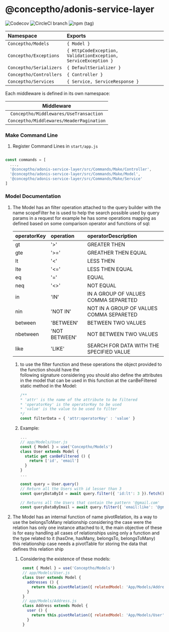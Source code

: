 # @conceptho/adonis-service-layer
![Codecov](https://img.shields.io/codecov/c/github/conceptho/adonis-service-layer.svg?logo=codecov&style=for-the-badge)
![CircleCI branch](https://img.shields.io/circleci/project/github/conceptho/adonis-service-layer/master.svg?logo=circleci&style=for-the-badge)
![npm (tag)](https://img.shields.io/npm/v/@conceptho/adonis-service-layer/latest.svg?color=green&logo=npm&style=for-the-badge)

| Namespace               | Exports                                                        |
| :---------------------- | :------------------------------------------------------------- |
| `Conceptho/Models`      | `{ Model }`                                                    |
| `Conceptho/Exceptions`  | `{ HttpCodeException, ValidationException, ServiceException }` |
| `Conceptho/Serializers` | `{ DefaultSerializer }`                                        |
| `Conceptho/Controllers` | `{ Controller }`                                               |
| `Conceptho/Services`    | `{ Service, ServiceResponse }`                                 |

Each middleware is defined in its own namespace:

|                Middleware                |
|:----------------------------------------:|
| `Conceptho/Middlewares/UseTransaction`   |
| `Conceptho/Middlewares/HeaderPagination` |


### Make Command Line

1. Register Command Lines in `start/app.js`

```js

const commands = [
  ...,
  '@conceptho/adonis-service-layer/src/Commands/Make/Controller',
  '@conceptho/adonis-service-layer/src/Commands/Make/Model',
  '@conceptho/adonis-service-layer/src/Commands/Make/Service'
]

```


### Model Documentation

1.  The Model has an filter operation attached to the query builder with the name scopeFilter
he is used to help the search possible used by query params in a request for example he has
some operations mapping as defined based on some comparison operator and functions of sql:

    | operatorKey       | operation          | operatorDescription                         |
    | :---------------- | :----------------- | :----------------------------------------   |
    | gt                | '>'                | GREATER THEN                                |  
    | gte               | '>='               | GREATHER THEN EQUAL                         |
    | lt                | '<'                | LESS THEN                                   |
    | lte               | '<='               | LESS THEN EQUAL                             |
    | eq                | '='                | EQUAL                                       |
    | neq               | '<>'               | NOT EQUAL                                   |
    | in                | 'IN'               | IN A GROUP OF VALUES COMMA SEPARETED        |
    | nin               | 'NOT IN'           | NOT IN A GROUP OF VALUES COMMA SEPARETED    |
    | between           | 'BETWEEN'          | BETWEEN TWO VALUES                          |
    | nbetween          | 'NOT BETWEEN'      | NOT BETWEEN TWO VALUES                      |
    | like              | 'LIKE'             | SEARCH FOR DATA WITH THE SPECIFIED VALUE    | 

    1. to use the filter function and these operations the object provided to the function should have the  
following signature considering you should also define the attributes in the model that can be used in 
this function at the canBeFiltered static method in the Model:
        ```js
        /**
        * 'attr' is the name of the attribute to be filtered
        * 'operatorKey' is the operatorKey to be used 
        * 'value' is the value to be used to filter
        */
        const filterData = { 'attr:operatorKey' : 'value' }
        ```
    2. Example:
    
        ```js
        ...
        // app/Models/User.js
        const { Model } = use('Conceptho/Models')
        class User extends Model {
          static get canBeFiltered () {
            return ['id', 'email']
          }
        }
        ...
        
        const query = User.query()
        // Return all the Users with id lesser than 3
        const queryDataById = await query.filter({ 'id:lt': 3 }).fetch()
        
        // Returns all the Users that contain the pattern '@gmail.com'
        const queryDataByEmail = await query.filter({ 'email:like': '@gmail.com' }).fetch()
        ``` 

2. The Model has an internal function of name pivotRelation, its a way to use the belongsToMany relationship
considering the case were the relation has only one instance attached to it, the main objective of these is
for easy handling all cases of relationships using only a function and the type related to it (hasOne, hasMany, belongsTo, belongsToMany)
this relationship case needs a pivotTable for storing the data that defines this relation ship

    1. Considering the existence of these models:
        ```js
         const { Model } = use('Conceptho/Models')
         // app/Models/User.js
         class User extends Model {
           addresses () {
             return this.pivotRelation({ relatedModel: 'App/Models/Address', pivotTable: 'user_addresses' })
           }
         }
         // app/Models/Address.js
         class Address extends Model {
           user () {
             return this.pivotRelation({ relatedModel: 'App/Models/User', type: 'hasOne', pivotTable: 'user_addresses' })
           }
         }
        ```
